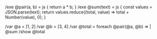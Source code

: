 /exe @pair(a, b) = js {
  return a * b;
}
/exe @sum(text) = js {
  const values = JSON.parse(text);
  return values.reduce((total, value) => total + Number(value), 0);
}

/var @a = [1, 2]
/var @b = [3, 4]
/var @total = foreach @pair(@a, @b) => | @sum
/show @total

